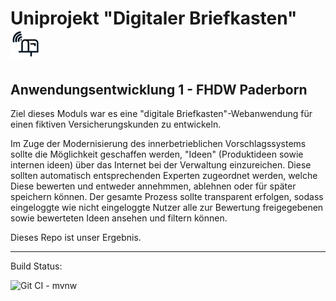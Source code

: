# Uniprojekt "Digitaler Briefkasten" <img src="src/main/resources/static/images/logo.png" height="48" width="48">
## Anwendungsentwicklung 1 - FHDW Paderborn 

Ziel dieses Moduls war es eine "digitale Briefkasten"-Webanwendung für einen fiktiven Versicherungskunden zu entwickeln.

Im Zuge der Modernisierung des innerbetrieblichen Vorschlagssystems sollte die Möglichkeit geschaffen werden, "Ideen" (Produktideen sowie internen ideen) über das Internet bei der Verwaltung einzureichen. Diese sollten automatisch entsprechenden Experten zugeordnet werden, welche Diese bewerten und entweder annehmmen, ablehnen oder für später speichern können. Der gesamte Prozess sollte transparent erfolgen, sodass eingeloggte wie nicht eingeloggte Nutzer alle zur Bewertung freigegebenen sowie bewerteten Ideen ansehen und filtern können.

Dieses Repo ist unser Ergebnis.

---
Build Status:

![Git CI - mvnw](https://github.com/JeuJeus/awe1-digitaler-briefkasten/workflows/Git%20CI%20-%20mvnw/badge.svg)
 
